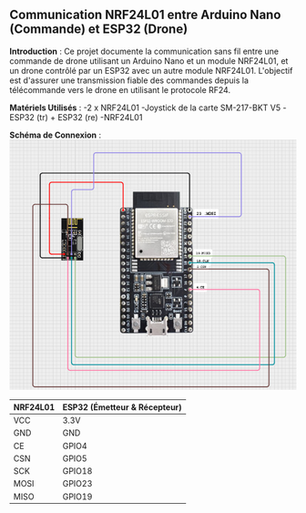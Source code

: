 ## Communication NRF24L01 entre Arduino Nano (Commande) et ESP32 (Drone)

**Introduction** : 
Ce projet documente la communication sans fil entre une commande de drone utilisant un Arduino Nano et un module NRF24L01, et un drone contrôlé par un ESP32 avec un autre module NRF24L01. L'objectif est d'assurer une transmission fiable des commandes depuis la télécommande vers le drone en utilisant le protocole RF24.

**Matériels Utilisés** :
-2 x NRF24L01
-Joystick de la carte SM-217-BKT V5
-ESP32 (tr) + ESP32 (re)
-NRF24L01

**Schéma de Connexion** : 
![Nom de l'image](cablage.png)


| NRF24L01  | ESP32 (Émetteur & Récepteur) |
|-----------|------------------------------|
| VCC       | 3.3V                         |
| GND       | GND                          |
| CE        | GPIO4                        |
| CSN       | GPIO5                        |
| SCK       | GPIO18                        |
| MOSI      | GPIO23                        |
| MISO      | GPIO19                        |



